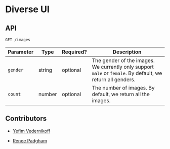 # Diverse UI

## API

````
GET /images
````

| Parameter | Type   | Required? | Description |
|-----------|--------|-----------|-------------|
| `gender`  | string | optional  | The gender of the images. We currently only support `male` or `female`. By default, we return all genders. |
| `count`   | number | optional  | The number of images. By default, we return all the images. |


## Contributors

* [Yefim Vedernikoff](https://twitter.com/yefim)

* [Renee Padgham](https://medium.com/@reneepadgham)
